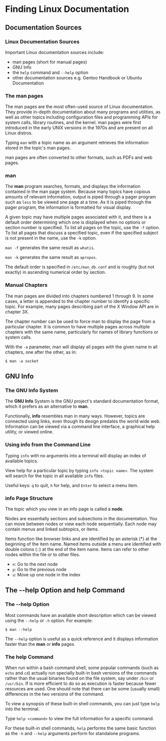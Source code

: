 # Finding Linux Documentation

## Documentation Sources

### Linux Documentation Sources

Important Linux documentation sources include:

* man pages (short for manual pages)
* GNU Info
* the `help` command and `--help` option
* other documentation sources e.g. Gentoo Handbook or Ubuntu Documentation

### The man pages

The man pages are the most often-used source of Linux documentation.
They provide in-depth documentation about many programs and utilities, as well as other topics including configuration files and programming APIs for system calls, library routines, and the kernel.
man pages were first introduced in the early UNIX versions in the 1970s and are present on all Linux distros.

Typing `man` with  a topic name as an argument retrieves the information stored in the topic's man pages.

man pages are often converted to other formats, such as PDFs and web pages.

### man

The **man** program searches, formats, and displays the information contained in the man page system.
Because many topics have copious amounts of relevant information, output is piped through a pager program such as `less` to be viewed one page at a time.
As it is piped through the pager program, the information is formatted for visual display.

A given topic may have multiple pages associated with it, and there is a default order determining which one is displayed when no options or section number is specified.
To list all pages on the topic, use the `-f` option.
To list all pages that discuss a specified topic, even if the specified subject is not present in the name, use the `-k` option.

`man -f` generates the same result as `whatis`.

`man -k` generates the same result as `apropos`.

The default order is specified in `/etc/man_db.conf` and is roughly (but not exactly) in ascending numerical order by section.

### Manual Chapters

The man pages are divided into chapters numbered 1 through 9.
In some cases, a letter is appended to the chapter number to identify a specific topic.
For example, many pages describing part of the X Window API are in chapter 3X.

The chapter number can be used to force man to display the page from a particular chapter.
It is common to have multiple pages across multiple chapters with the same name, particularly for names of library functions or system calls.

With the `-a` parameter, man will display all pages with the given name in all chapters, one after the other, as in:

```
$ man -a socket
```

## GNU Info

### The GNU Info System

The **GNU Info** System is the GNU project's standard documentation format, which it prefers as an alternative to **man**.

Functionally, **info** resembles man in many ways.
However, topics are connected using links, even though its design predates the world wide web.
Information can be viewed via a command line interface, a graphical help utility, or viewed online.

### Using info from the Command Line

Typing `info` with no arguments into a terminal will display an index of available topics.

View help for a particular topic by typing `info <topic name>`.
The system will search for the topic in all available `info` files.

Useful keys: `q` to quit, `h` for help, and `Enter` to select a menu item.

### info Page Structure

The topic which you view in an info page is called a **node**.

Nodes are essentially sections and subsections in the documentation.
You can move between nodes or view each node sequentially.
Each node may contain menus and linked subtopics, or items.

Items function like browser links and are identified by an asterisk (*) at the beginning of the item name.
Named items outside a menu are identified with double colons (::) at the end of the item name.
Items can refer to other nodes within the file or to other files.

* `n`: Go to the next node
* `p`: Go to the previous node
* `u`: Move up one node in the index

## The --help Option and help Command

### The --help Option

Most commands have an available short description which can be viewed using the `--help` or `-h` option.
For example:

```
$ man --help
```

The `--help` option is useful as a quick reference and it displays information faster than the **man** or **info** pages.

### The help Command

When run within a bash command shell, some popular commands (such as `echo` and `cd`) actually run specially built-in bash versions of the commands rather than the usual binaries found on the file system, say under `/bin` or `/usr/bin`.
If is more efficient to do so as execution is faster because fewer resources are used.
One should note that there can be some (usually small) differences in the two versions of the command.

To view a synopsis of these built-in shell commands, you can just type `help` into the terminal.

Type `help <command>` to view the full information for a specific command.

For these built-in shell commands, `help` performs the same basic function as the `-h` and `--help` arguments perform for standalone programs.
